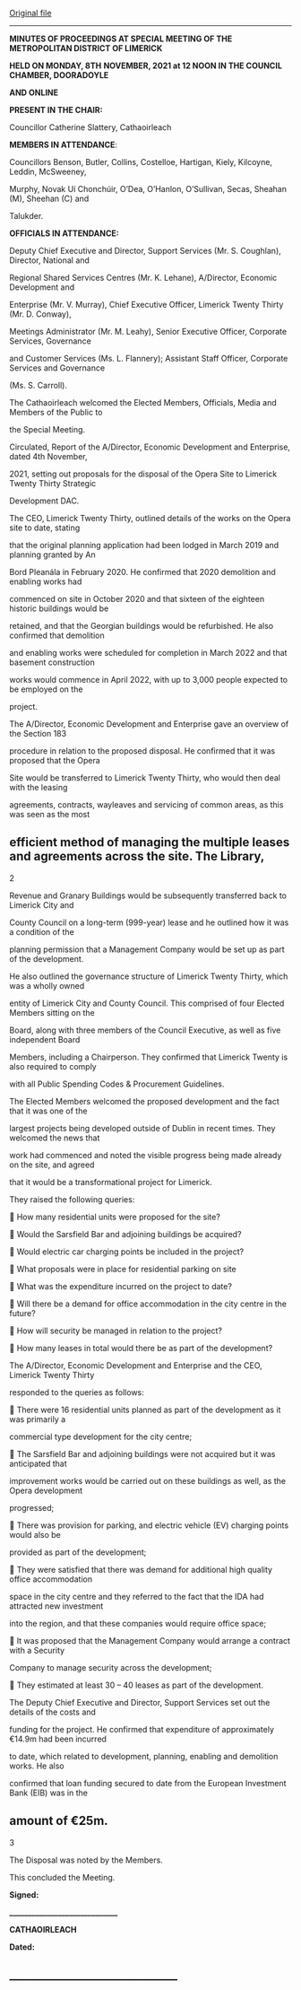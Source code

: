 [Original file](https://www.limerick.ie/sites/default/files/media/documents/2021-12/01a-draft-minutes-special-meeting-8th-november-2021.pdf)

---
**MINUTES OF PROCEEDINGS AT SPECIAL MEETING OF THE METROPOLITAN DISTRICT OF LIMERICK**

**HELD ON MONDAY, 8TH** **NOVEMBER, 2021 at 12 NOON IN THE COUNCIL CHAMBER, DOORADOYLE**

**AND ONLINE**

**PRESENT IN THE CHAIR:**

Councillor Catherine Slattery, Cathaoirleach

**MEMBERS IN ATTENDANCE**:

Councillors Benson, Butler, Collins, Costelloe, Hartigan, Kiely, Kilcoyne, Leddin, McSweeney,

Murphy, Novak Uí Chonchúir, O’Dea, O’Hanlon, O’Sullivan, Secas, Sheahan (M), Sheehan (C) and

Talukder.

**OFFICIALS IN ATTENDANCE:**

Deputy Chief Executive and Director, Support Services (Mr. S. Coughlan), Director, National and

Regional Shared Services Centres (Mr. K. Lehane), A/Director, Economic Development and

Enterprise (Mr. V. Murray), Chief Executive Officer, Limerick Twenty Thirty (Mr. D. Conway),

Meetings Administrator (Mr. M. Leahy), Senior Executive Officer, Corporate Services, Governance

and Customer Services (Ms. L. Flannery); Assistant Staff Officer, Corporate Services and Governance

(Ms. S. Carroll).

The Cathaoirleach welcomed the Elected Members, Officials, Media and Members of the Public to

the Special Meeting.

Circulated, Report of the A/Director, Economic Development and Enterprise, dated 4th November,

2021, setting out proposals for the disposal of the Opera Site to Limerick Twenty Thirty Strategic

Development DAC.

The CEO, Limerick Twenty Thirty, outlined details of the works on the Opera site to date, stating

that the original planning application had been lodged in March 2019 and planning granted by An

Bord Pleanála in February 2020. He confirmed that 2020 demolition and enabling works had

commenced on site in October 2020 and that sixteen of the eighteen historic buildings would be

retained, and that the Georgian buildings would be refurbished. He also confirmed that demolition

and enabling works were scheduled for completion in March 2022 and that basement construction

works would commence in April 2022, with up to 3,000 people expected to be employed on the

project.

The A/Director, Economic Development and Enterprise gave an overview of the Section 183

procedure in relation to the proposed disposal. He confirmed that it was proposed that the Opera

Site would be transferred to Limerick Twenty Thirty, who would then deal with the leasing

agreements, contracts, wayleaves and servicing of common areas, as this was seen as the most

efficient method of managing the multiple leases and agreements across the site. The Library,
---
2

Revenue and Granary Buildings would be subsequently transferred back to Limerick City and

County Council on a long-term (999-year) lease and he outlined how it was a condition of the

planning permission that a Management Company would be set up as part of the development.

He also outlined the governance structure of Limerick Twenty Thirty, which was a wholly owned

entity of Limerick City and County Council. This comprised of four Elected Members sitting on the

Board, along with three members of the Council Executive, as well as five independent Board

Members, including a Chairperson. They confirmed that Limerick Twenty is also required to comply

with all Public Spending Codes & Procurement Guidelines.

The Elected Members welcomed the proposed development and the fact that it was one of the

largest projects being developed outside of Dublin in recent times. They welcomed the news that

work had commenced and noted the visible progress being made already on the site, and agreed

that it would be a transformational project for Limerick.

They raised the following queries:

 How many residential units were proposed for the site?

 Would the Sarsfield Bar and adjoining buildings be acquired?

 Would electric car charging points be included in the project?

 What proposals were in place for residential parking on site

 What was the expenditure incurred on the project to date?

 Will there be a demand for office accommodation in the city centre in the future?

 How will security be managed in relation to the project?

 How many leases in total would there be as part of the development?

The A/Director, Economic Development and Enterprise and the CEO, Limerick Twenty Thirty

responded to the queries as follows:

 There were 16 residential units planned as part of the development as it was primarily a

commercial type development for the city centre;

 The Sarsfield Bar and adjoining buildings were not acquired but it was anticipated that

improvement works would be carried out on these buildings as well, as the Opera development

progressed;

 There was provision for parking, and electric vehicle (EV) charging points would also be

provided as part of the development;

 They were satisfied that there was demand for additional high quality office accommodation

space in the city centre and they referred to the fact that the IDA had attracted new investment

into the region, and that these companies would require office space;

 It was proposed that the Management Company would arrange a contract with a Security

Company to manage security across the development;

 They estimated at least 30 – 40 leases as part of the development.

The Deputy Chief Executive and Director, Support Services set out the details of the costs and

funding for the project. He confirmed that expenditure of approximately €14.9m had been incurred

to date, which related to development, planning, enabling and demolition works. He also

confirmed that loan funding secured to date from the European Investment Bank (EIB) was in the

amount of €25m.
---
3

The Disposal was noted by the Members.

This concluded the Meeting.

**Signed:**

**\_\_\_\_\_\_\_\_\_\_\_\_\_\_\_\_\_\_\_\_\_\_\_\_\_\_\_\_\_**

**CATHAOIRLEACH**

**Dated:**

**\_\_\_\_\_\_\_\_\_\_\_\_\_\_\_\_\_\_\_\_\_\_\_\_\_\_\_\_\_\_**
---
